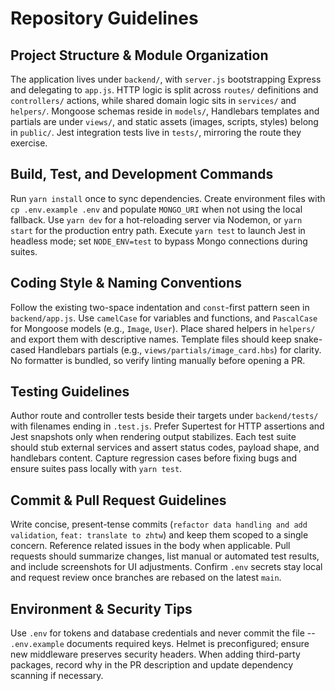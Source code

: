 # Repository Guidelines

## Project Structure & Module Organization
The application lives under `backend/`, with `server.js` bootstrapping Express and delegating to `app.js`. HTTP logic is split across `routes/` definitions and `controllers/` actions, while shared domain logic sits in `services/` and `helpers/`. Mongoose schemas reside in `models/`, Handlebars templates and partials are under `views/`, and static assets (images, scripts, styles) belong in `public/`. Jest integration tests live in `tests/`, mirroring the route they exercise.

## Build, Test, and Development Commands
Run `yarn install` once to sync dependencies. Create environment files with `cp .env.example .env` and populate `MONGO_URI` when not using the local fallback. Use `yarn dev` for a hot-reloading server via Nodemon, or `yarn start` for the production entry path. Execute `yarn test` to launch Jest in headless mode; set `NODE_ENV=test` to bypass Mongo connections during suites.

## Coding Style & Naming Conventions
Follow the existing two-space indentation and `const`-first pattern seen in `backend/app.js`. Use `camelCase` for variables and functions, and `PascalCase` for Mongoose models (e.g., `Image`, `User`). Place shared helpers in `helpers/` and export them with descriptive names. Template files should keep snake-cased Handlebars partials (e.g., `views/partials/image_card.hbs`) for clarity. No formatter is bundled, so verify linting manually before opening a PR.

## Testing Guidelines
Author route and controller tests beside their targets under `backend/tests/` with filenames ending in `.test.js`. Prefer Supertest for HTTP assertions and Jest snapshots only when rendering output stabilizes. Each test suite should stub external services and assert status codes, payload shape, and handlebars content. Capture regression cases before fixing bugs and ensure suites pass locally with `yarn test`.

## Commit & Pull Request Guidelines
Write concise, present-tense commits (`refactor data handling and add validation`, `feat: translate to zhtw`) and keep them scoped to a single concern. Reference related issues in the body when applicable. Pull requests should summarize changes, list manual or automated test results, and include screenshots for UI adjustments. Confirm `.env` secrets stay local and request review once branches are rebased on the latest `main`.

## Environment & Security Tips
Use `.env` for tokens and database credentials and never commit the file -- `.env.example` documents required keys. Helmet is preconfigured; ensure new middleware preserves security headers. When adding third-party packages, record why in the PR description and update dependency scanning if necessary.
